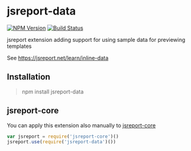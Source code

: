 # jsreport-data
[![NPM Version](http://img.shields.io/npm/v/jsreport-data.svg?style=flat-square)](https://npmjs.com/package/jsreport-data)
[![Build Status](https://travis-ci.org/jsreport/jsreport-data.png?branch=master)](https://travis-ci.org/jsreport/jsreport-data)

jsreport extension adding support for using sample data for previewing templates

See https://jsreport.net/learn/inline-data

## Installation
> npm install jsreport-data

## jsreport-core
You can apply this extension also manually to [jsreport-core](https://github.com/jsreport/jsreport-core)

```js
var jsreport = require('jsreport-core')()
jsreport.use(require('jsreport-data')())
```
